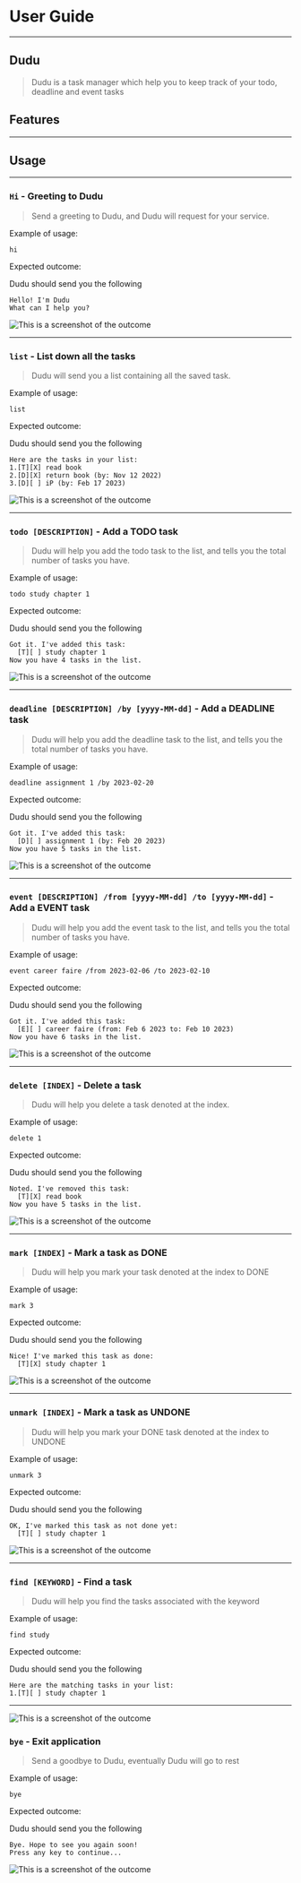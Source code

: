 # User Guide
<hr/>

 ## Dudu

> Dudu is a task manager which help you to keep track of your todo, deadline and event tasks

## Features 
<hr/>


## Usage
<hr/>

### `Hi` - Greeting to Dudu 

> Send a greeting to Dudu, and Dudu will request for your service.

Example of usage: 

`hi`

Expected outcome:

Dudu should send you the following

```
Hello! I'm Dudu
What can I help you?
```
![This is a screenshot of the outcome](image/greeting.png)

<hr/>

### `list` - List down all the tasks

> Dudu will send you a list containing all the saved task.

Example of usage:

`list`

Expected outcome:

Dudu should send you the following

```
Here are the tasks in your list:
1.[T][X] read book
2.[D][X] return book (by: Nov 12 2022)
3.[D][ ] iP (by: Feb 17 2023)
```

![This is a screenshot of the outcome](image/list.png)

<hr/>

### `todo [DESCRIPTION]` - Add a TODO task

> Dudu will help you add the todo task to the list, and tells you the total number of tasks you have.

Example of usage:

`todo study chapter 1`

Expected outcome:

Dudu should send you the following

```
Got it. I've added this task:
  [T][ ] study chapter 1
Now you have 4 tasks in the list.
```
![This is a screenshot of the outcome](image/todo.png)

<hr/>

### `deadline [DESCRIPTION] /by [yyyy-MM-dd]` - Add a DEADLINE task

> Dudu will help you add the deadline task to the list, and tells you the total number of tasks you have.

Example of usage:

`deadline assignment 1 /by 2023-02-20`

Expected outcome:

Dudu should send you the following

```
Got it. I've added this task:
  [D][ ] assignment 1 (by: Feb 20 2023)
Now you have 5 tasks in the list.
```
![This is a screenshot of the outcome](image/deadline.png)

<hr/>

### `event [DESCRIPTION] /from [yyyy-MM-dd] /to [yyyy-MM-dd]` - Add a EVENT task

> Dudu will help you add the event task to the list, and tells you the total number of tasks you have.


Example of usage:

`event career faire /from 2023-02-06 /to 2023-02-10`

Expected outcome:

Dudu should send you the following

```
Got it. I've added this task:
  [E][ ] career faire (from: Feb 6 2023 to: Feb 10 2023)
Now you have 6 tasks in the list.
```
![This is a screenshot of the outcome](image/event.png)

<hr/>

### `delete [INDEX]` - Delete a task

> Dudu will help you delete a task denoted at the index.

Example of usage:

`delete 1`

Expected outcome:

Dudu should send you the following

```
Noted. I've removed this task:
  [T][X] read book
Now you have 5 tasks in the list.
```
![This is a screenshot of the outcome](image/delete.png)

<hr/>

### `mark [INDEX]` - Mark a task as DONE

> Dudu will help you mark your task denoted at the index to DONE

Example of usage:

`mark 3`

Expected outcome:

Dudu should send you the following

```
Nice! I've marked this task as done:
  [T][X] study chapter 1
```
![This is a screenshot of the outcome](image/mark.png)

<hr/>

### `unmark [INDEX]` - Mark a task as UNDONE

> Dudu will help you mark your DONE task denoted at the index to UNDONE

Example of usage:

`unmark 3`

Expected outcome:

Dudu should send you the following

```
OK, I've marked this task as not done yet:
  [T][ ] study chapter 1
```
![This is a screenshot of the outcome](image/unmark.png)

<hr/>

### `find [KEYWORD]` - Find a task

> Dudu will help you find the tasks associated with the keyword

Example of usage:

`find study`

Expected outcome:

Dudu should send you the following

```
Here are the matching tasks in your list:
1.[T][ ] study chapter 1
```
<hr/>

![This is a screenshot of the outcome](image/find.png)

### `bye` - Exit application

> Send a goodbye to Dudu, eventually Dudu will go to rest

Example of usage:

`bye`

Expected outcome:

Dudu should send you the following

```
Bye. Hope to see you again soon!
Press any key to continue...
```
![This is a screenshot of the outcome](image/bye.png)
